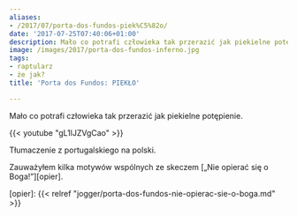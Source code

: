 ```yaml
---
aliases:
- /2017/07/porta-dos-fundos-piek%C5%82o/
date: '2017-07-25T07:40:06+01:00'
description: Mało co potrafi człowieka tak przerazić jak piekielne potępienie.
image: /images/2017/porta-dos-fundos-inferno.jpg
tags:
- raptularz
- że jak?
title: 'Porta dos Fundos: PIEKŁO'

---
```


Mało co potrafi człowieka tak przerazić jak piekielne potępienie.

<!--more-->

{{< youtube "gL1lJZVgCao" >}}

Tłumaczenie z portugalskiego na polski.

Zauważyłem kilka motywów wspólnych ze skeczem [„Nie opierać się o
Boga!”][opier].

[opier]: {{< relref "jogger/porta-dos-fundos-nie-opierac-sie-o-boga.md" >}}
